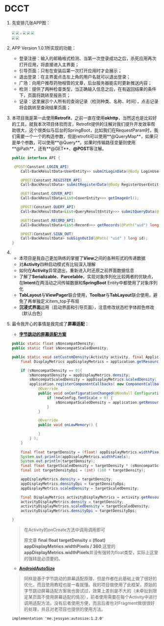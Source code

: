 #  DCCT

1. 先安排几张APP图：

   <img src="image\launch.png" style="zoom:60%;" />             <img src="image\login.png" style="zoom:60%;" />              <img src="image\register.png" style="zoom:30%;" />
   <img src="image\ground.png" style="zoom:60%;" />             <img src="image\gauging.png" style="zoom:60%;" />            <img src="image\gauging.png" style="zoom:60%;" />    
   <img src="image\record.png" style="zoom:60%;" />             <img src="image\report.png" style="zoom:60%;" />

2. APP Version 1.0.1所实现的功能：

   - 登录注册：输入的邮箱格式检测、当第一次登录成功之后，杀死应用再次打开应用，将直接进入主界面；
   - 引导页面：只有在安装后第一次打开应用时才会展示；
   - 退出登录：在主界面点击左上角的用户名就可以退出登录；
   - 广场：向用户推荐药物相管的文章，后台服务器能实时更新推送内容；
   - 检测：提供了两种检查类型，当正确输入信息之后，在有返回结果的条件下，页面将跳转至报告页；
   - 记录：这里展示个人所有的查询记录（检测种类、名称、时间），点击记录将会跳转至查询结果页面；

3. 本项目我是第一此使用**Retrofit**，之前一直在使用**okhttp**，当然这也是比较好的工具，就我本次项目体验而言，Retrofit提供的注解对我们提升开发效率帮助很大，这个很类似与后台的SpringBoot，比如我们在RequestParam时，我们需要一个一个的构造参数，但是retrofit可以使用**@QueryMap**，如果只是单个参数，可以使用**@Query**。如果时传输路径变量则使用**@Path**，还有**@GET**、**@POST**等注解。

   ```java
   public interface API {
   
    @POST(Constant.LOGIN_API)
       Call<BackResultData<UserEntity>> submitLoginData(@Body LoginUserEntity loginUserEntity);
   
       @POST(Constant.REGISTER_API)
       Call<BackResultData> submitRegisterData(@Body RegisterUserEntity registerUserEntity);
   
       @GET(Constant.COVER_API)
       Call<BackResultData<List<CoverEntity>>> getImageUrl();
   
       @POST(Constant.QUERY_API)
       Call<BackResultData<List<QueryResultEntity>>> submitQueryData(@Body PostQueryEntity postQueryEntity);
   
       @GET(Constant.RECORD_API)
       Call<BackResultData<List<Record>>> getRecords(@Path("uid") long id);
   
       @POST(Constant.SIGN_OUT)
       Call<BackResultData> subSignOutId(@Path( "uid" ) long id);
   }
   ```
   
4. - 本项目是我自己更加熟练的掌握了**View**之间的各种形式的传递数据
   - 对**Activity**四种启动模式有比较深入理解
   - 如何在**Activity**异常退出，重新进入时还原之前界面数据信息
   - 了解了**Serializable**、**Parcelable**，实现对象序列化比较两者的优缺点，在**Intent**在两活动之间传输数据和**SpringBoot** Entity中都使用了对象序列化
   - **TabLayout**与**ViewPager**联合使用，**Toolbar**与**TabLayout**联合使用，避免了再单独定义item_top子布局
   - **沉浸式界面**运用（启动界面和引导页面），注意修改状态栏字体颜色修改（默认白色）

5. 最令我开心的事情是我完成了**屏幕适配**：

   - **[字节跳动的屏幕适配方案](https://mp.weixin.qq.com/s/d9QCoBP6kV9VSWvVldVVwA)**
   
   ```java
   public static float sNoncompatDensity;
   public static float sNoncompatScaledDensity;
   
   public static void setCustomDensity(Activity activity, final Application application){
       final DisplayMetrics appDisplayMetrics = application.getResources().getDisplayMetrics();
   
       if (sNoncompatDensity == 0){
           sNoncompatDensity = appDisplayMetrics.density;
           sNoncompatScaledDensity = appDisplayMetrics.scaledDensity;
           application.registerComponentCallbacks( new ComponentCallbacks() {
               @Override
               public void onConfigurationChanged(@NonNull Configuration newConfig) {
                   if (newConfig.fontScale > 0) {
                       sNoncompatScaledDensity = application.getResources().getDisplayMetrics().scaledDensity;
                   }
               }
   
               @Override
               public void onLowMemory() {
   
               }
           } );
       }
       
       final float targetDensity = (float) appDisplayMetrics.widthPixels / 360;
       System.out.println(appDisplayMetrics.widthPixels);
       System.out.println(targetDensity);
       final float targetScaledDensity = targetDensity * (sNoncompatScaledDensity / sNoncompatDensity);
       final int targetDensityDpi = (int) (160 * targetDensity);
   
       appDisplayMetrics.density = targetDensity;
       appDisplayMetrics.densityDpi = targetDensityDpi;
       appDisplayMetrics.scaledDensity = targetScaledDensity;
   
       final DisplayMetrics activityDisplayMetrics = activity.getResources().getDisplayMetrics();
       activityDisplayMetrics.density = targetDensity;
       activityDisplayMetrics.scaledDensity = targetScaledDensity;
       activityDisplayMetrics.densityDpi = targetDensityDpi;
   
   }
   ```
   
   > 在Activity的onCreate方法中调用调用即可
   >
   > 原文章 **final float targetDensity = (float) appDisplayMetrics.widthPixels / 360**,这里的**appDisplayMetrics.widthPixels**并没有强转为float类型，实际上这里的强转是必须要的。
   
   - **[ AndroidAutoSize](https://github.com/JessYanCoding/AndroidAutoSize)**
   
   > 同样是基于字节跳动的屏幕适配原理，但是作者在此基础上做了很好的优化，而且使用教程也是一看就懂。我的项目做使用了此框架，原始的字节跳动屏幕适配方案我也尝试过，效果上差别是不大的（未牵扯到限定某页面不使用屏幕适配的情况），前者使用需要在每个Activity中进行调用适配方法，没有后者使用方便，而且后者也对Fragment做很很好的处理，并且对老项目也提供的使用方法。
   
   ```
   implementation 'me.jessyan:autosize:1.2.0'
   ```

